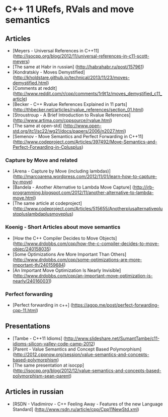 # C++ 11 URefs, RVals and move semantics

## Articles

* [Meyers - Universal References in C++11] (http://isocpp.org/blog/2012/11/universal-references-in-c11-scott-meyers)
* [The same at Habr in russian] (http://habrahabr.ru/post/157961)
* [Kondratskiy - Moves Demystified] (http://kholdstare.github.io/technical/2013/11/23/moves-demystified.html)
* [Comments at reddit] (http://www.reddit.com/r/cpp/comments/1r9t1z/moves_demystified_c11_article)
* [Becker - C++ Rvalue References Explained in 11 parts] (http://thbecker.net/articles/rvalue_references/section_01.html)
* [Stroustroup - A Brief Introduction to Rvalue References] (http://www.artima.com/cppsource/rvalue.html)
* [The same at open-std] (http://www.open-std.org/jtc1/sc22/wg21/docs/papers/2006/n2027.html)
* [Semenov - Move Semantics and Perfect Forwarding in C++11] (http://www.codeproject.com/Articles/397492/Move-Semantics-and-Perfect-Forwarding-in-Cplusplus)

### Capture by Move and related

* [Arena - Capture by Move (including lambdas)] (http://marcoarena.wordpress.com/2012/11/01/learn-how-to-capture-by-move)
* [Bandela - Another Alternative to Lambda Move Capture] (http://jrb-programming.blogspot.com/2012/11/another-alternative-to-lambda-move.html)
* [The same article at codeproject] (http://www.codeproject.com/Articles/515655/Anotherplusalternativeplustopluslambdaplusmoveplus)

### Koenig - Short Articles about move semantics

* [How the C++ Compiler Decides to Move Objects] (http://www.drdobbs.com/cpp/how-the-c-compiler-decides-to-move-objec/240158035)
* [Some Optimizations Are More Important Than Others] (http://www.drdobbs.com/cpp/some-optimizations-are-more-important-th/240159684)
* [An Important Move Optimization Is Nearly Invisible] (http://www.drdobbs.com/cpp/an-important-move-optimization-is-nearly/240160031)

### Perfect forwarding

* [Perfect forwarding in c++] (https://agop.me/post/perfect-forwarding-cpp-11.html)

## Presentations

* [Tambe - C++11 Idioms] (http://www.slideshare.net/SumantTambe/c11-idioms-silicon-valley-code-camp-2012)
* [Parent - Value Semantics and Concept Based Polymorphism] (http://2012.cppnow.org/session/value-semantics-and-concepts-based-polymorphism)
* [The same presentation at isocpp] (http://isocpp.org/blog/2012/12/value-semantics-and-concepts-based-polymorphism-sean-parent)

## Articles in russian

* [RSDN - Vladimirov - C++ Feeling Away - Features of the new Language Standard] (http://www.rsdn.ru/article/cpp/Cpp11NewStd.xml)


